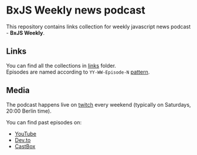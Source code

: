 # BxJS Weekly news podcast

This repository contains links collection for weekly javascript news podcast - **BxJS Weekly**.

## Links

You can find all the collections in [links](./links) folder.  
Episodes are named according to `YY-WW-Episode-N` [pattern](https://github.com/BuildingXwithJS/bxjs-weekly/issues/2#issuecomment-413105383).

## Media

The podcast happens live on [twitch](https://www.twitch.tv/yamalight) every weekend (typically on Saturdays, 20:00 Berlin time).

You can find past episodes on:

- [YouTube](https://www.youtube.com/playlist?list=PL_gX69xPLi-mqs5BJe-xPnOPT6K1Y5_ZQ)
- [Dev.to](https://dev.to/yamalight/)
- [CastBox](https://castbox.fm/channel/BxJS-Weekly-id1378315)
